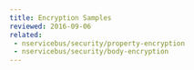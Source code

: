 ```yaml
---
title: Encryption Samples
reviewed: 2016-09-06
related:
 - nservicebus/security/property-encryption
 - nservicebus/security/body-encryption
---
```


